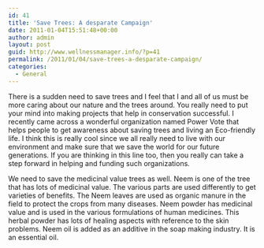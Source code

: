 ```yaml
---
id: 41
title: 'Save Trees: A desparate Campaign'
date: 2011-01-04T15:51:48+00:00
author: admin
layout: post
guid: http://www.wellnessmanager.info/?p=41
permalink: /2011/01/04/save-trees-a-desparate-campaign/
categories:
  - General
---
```

There is a sudden need to save trees and I feel that I and all of us must be more caring about our nature and the trees around. You really need to put your mind into making projects that help in conservation successful. I recently came across a wonderful organization named Power Vote that helps people to get awareness about saving trees and living an Eco-friendly life. I think this is really cool since we all really need to live with our environment and make sure that we save the world for our future generations. If you are thinking in this line too, then you really can take a step forward in helping and funding such organizations.

We need to save the medicinal value trees as well. Neem is one of the tree that has lots of medicinal value. The various parts are used differently to get varieties of benefits. The Neem leaves are used as organic manure in the field to protect the crops from many diseases. Neem powder has medicinal value and is used in the various formulations of human medicines. This herbal powder has lots of healing aspects with reference to the skin problems. Neem oil is added as an additive in the soap making industry. It is an essential oil.